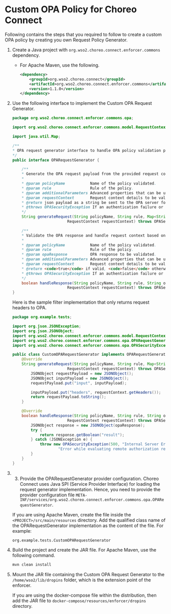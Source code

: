 
# Custom OPA Policy for Choreo Connect

Following contains the steps that you required to follow to create a custom OPA policy by creating you own Request Policy Generator.

1.  Create a Java project with `org.wso2.choreo.connect.enforcer.commons` dependency.
    -   For Apache Maven, use the following.
        ```xml
        <dependency>
            <groupId>org.wso2.choreo.connect</groupId>
            <artifactId>org.wso2.choreo.connect.enforcer.commons</artifactId>
            <version>1.1.0</version>
        </dependency>
        ```

2.  Use the following interface to implement the Custom OPA Request Generator.

    ```java tab='Interface'
    package org.wso2.choreo.connect.enforcer.commons.opa;

    import org.wso2.choreo.connect.enforcer.commons.model.RequestContext;

    import java.util.Map;

    /**
    * OPA request generator interface to handle OPA policy validation payload and validation response.
    */
    public interface OPARequestGenerator {

        /**
        * Generate the OPA request payload from the provided request context and the additional Properties Map.
        *
        * @param policyName           Name of the policy validated.
        * @param rule                 Rule of the policy.
        * @param additionalParameters Advanced properties that can be used to construct the opa payload.
        * @param requestContext       Request context details to be validated.
        * @return json payload as a string be sent to the OPA server for validation.
        * @throws OPASecurityException If an authentication failure or system error occurs.
        */
        String generateRequest(String policyName, String rule, Map<String, String> additionalParameters,
                            RequestContext requestContext) throws OPASecurityException;

        /**
        * Validate the OPA response and handle request context based on the response.
        *
        * @param policyName           Name of the policy validated.
        * @param rule                 Rule of the policy.
        * @param opaResponse          OPA response to be validated.
        * @param additionalParameters Advanced properties that can be used to construct the opa payload.
        * @param requestContext       Request context details to be validated.
        * @return <code>true</code> if valid, <code>false</code> otherwise.
        * @throws OPASecurityException If an authentication failure or system error occurs.
        */
        boolean handleResponse(String policyName, String rule, String opaResponse, Map<String, String> additionalParameters,
                            RequestContext requestContext) throws OPASecurityException;
    }
    ```

    Here is the sample filter implementation that only returns request headers to OPA.

    ```java tab='Sample Implementation'
    package org.example.tests;

    import org.json.JSONException;
    import org.json.JSONObject;
    import org.wso2.choreo.connect.enforcer.commons.model.RequestContext;
    import org.wso2.choreo.connect.enforcer.commons.opa.OPARequestGenerator;
    import org.wso2.choreo.connect.enforcer.commons.opa.OPASecurityException;

    public class CustomOPARequestGenerator implements OPARequestGenerator {
        @Override
        String generateRequest(String policyName, String rule, Map<String, String> additionalParameters,
                            RequestContext requestContext) throws OPASecurityException {
            JSONObject requestPayload = new JSONObject();
            JSONObject inputPayload = new JSONObject();
            requestPayload.put("input", inputPayload);

            inputPayload.put("headers", requestContext.getHeaders());
            return requestPayload.toString();
        }

        @Override
        boolean handleResponse(String policyName, String rule, String opaResponse, Map<String, String> additionalParameters,
                            RequestContext requestContext) throws OPASecurityException {
            JSONObject response = new JSONObject(opaResponse);
            try {
                return response.getBoolean("result");
            } catch (JSONException e) {
                throw new OPASecurityException(500, "Internal Server Error",
                        "Error while evaluating remote authorization response", e);
            }
        }
    }
    ```

3.  3.  Provide the OPARequestGenerator provider configuration.
    Choreo Connect uses Java SPI (Service Provider Interface) for loading the request generator implementation. Hence, you need to provide the provider configuration file `META-INF/services/org.wso2.choreo.connect.enforcer.commons.opa.OPARequestGenerator`. 
     
    If you are using Apache Maven, create the file inside the `<PROJECT>/src/main/resources` directory. Add the qualified class name of the OPARequestGenerator implementation as the content of the file. For example:
    
    ```text
    org.example.tests.CustomOPARequestGenerator
    ```

4.  Build the project and create the JAR file. For Apache Maven, use the following command.
    ```bash
    mvn clean install
    ```

5.  Mount the JAR file containing the Custom OPA Request Generator to the `/home/wso2/lib/dropins` folder, which is the extension point of the enforcer.

    If you are using the docker-compose file within the distribution, then add the JAR file to `docker-compose/resources/enforcer/dropins` directory.
